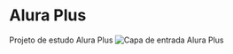 # Alura Plus
Projeto de estudo Alura Plus
![Capa de entrada Alura Plus](https://user-images.githubusercontent.com/71739592/227821007-53cb595a-49ce-4bb8-a098-b03da8051371.png)

